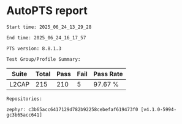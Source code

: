 # AutoPTS report

    Start time: 2025_06_24_13_29_28

    End time: 2025_06_24_16_17_57

    PTS version: 8.8.1.3

    Test Group/Profile Summary: 
|  Suite  | Total | Pass | Fail | Pass Rate|
|---------|-------|------|------|----------|
|L2CAP    |215    |210   |5     |  97.67 % |

    Repositories:

	zephyr: c3b65acc6417129d782b92258cebefaf619473f0 [v4.1.0-5994-gc3b65acc641]
